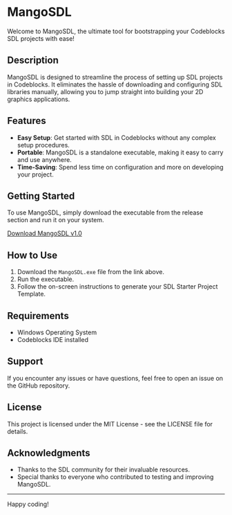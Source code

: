 # MangoSDL

Welcome to MangoSDL, the ultimate tool for bootstrapping your Codeblocks SDL projects with ease!

## Description

MangoSDL is designed to streamline the process of setting up SDL projects in Codeblocks. It eliminates the hassle of downloading and configuring SDL libraries manually, allowing you to jump straight into building your 2D graphics applications.

## Features

- **Easy Setup**: Get started with SDL in Codeblocks without any complex setup procedures.
- **Portable**: MangoSDL is a standalone executable, making it easy to carry and use anywhere.
- **Time-Saving**: Spend less time on configuration and more on developing your project.

## Getting Started

To use MangoSDL, simply download the executable from the release section and run it on your system.

[Download MangoSDL v1.0](https://github.com/ashrafulislambd/MangoSDL/releases/download/v1.0/MangoSDL.exe)

## How to Use

1. Download the `MangoSDL.exe` file from the link above.
2. Run the executable.
3. Follow the on-screen instructions to generate your SDL Starter Project Template.

## Requirements

- Windows Operating System
- Codeblocks IDE installed

## Support

If you encounter any issues or have questions, feel free to open an issue on the GitHub repository.

## License

This project is licensed under the MIT License - see the LICENSE file for details.

## Acknowledgments

- Thanks to the SDL community for their invaluable resources.
- Special thanks to everyone who contributed to testing and improving MangoSDL.

---

Happy coding!

